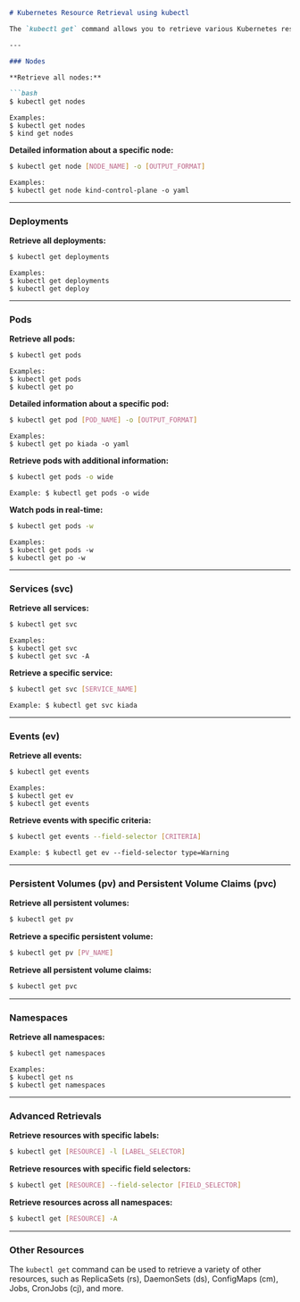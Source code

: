 ```markdown
# Kubernetes Resource Retrieval using kubectl

The `kubectl get` command allows you to retrieve various Kubernetes resources, such as nodes, deployments, pods, services, and more.

---

### Nodes

**Retrieve all nodes:**

```bash
$ kubectl get nodes
```

    Examples:
    $ kubectl get nodes
    $ kind get nodes

**Detailed information about a specific node:**

```bash
$ kubectl get node [NODE_NAME] -o [OUTPUT_FORMAT]
```

    Examples:
    $ kubectl get node kind-control-plane -o yaml

---

### Deployments

**Retrieve all deployments:**

```bash
$ kubectl get deployments
```

    Examples:
    $ kubectl get deployments
    $ kubectl get deploy

---

### Pods

**Retrieve all pods:**

```bash
$ kubectl get pods
```

    Examples:
    $ kubectl get pods
    $ kubectl get po

**Detailed information about a specific pod:**

```bash
$ kubectl get pod [POD_NAME] -o [OUTPUT_FORMAT]
```

    Examples:
    $ kubectl get po kiada -o yaml

**Retrieve pods with additional information:**

```bash
$ kubectl get pods -o wide
```

    Example: $ kubectl get pods -o wide

**Watch pods in real-time:**

```bash
$ kubectl get pods -w
```

    Examples:
    $ kubectl get pods -w
    $ kubectl get po -w

---

### Services (svc)

**Retrieve all services:**

```bash
$ kubectl get svc
```

    Examples:
    $ kubectl get svc
    $ kubectl get svc -A

**Retrieve a specific service:**

```bash
$ kubectl get svc [SERVICE_NAME]
```

    Example: $ kubectl get svc kiada

---

### Events (ev)

**Retrieve all events:**

```bash
$ kubectl get events
```

    Examples:
    $ kubectl get ev
    $ kubectl get events

**Retrieve events with specific criteria:**

```bash
$ kubectl get events --field-selector [CRITERIA]
```

    Example: $ kubectl get ev --field-selector type=Warning

---

### Persistent Volumes (pv) and Persistent Volume Claims (pvc)

**Retrieve all persistent volumes:**

```bash
$ kubectl get pv
```

**Retrieve a specific persistent volume:**

```bash
$ kubectl get pv [PV_NAME]
```

**Retrieve all persistent volume claims:**

```bash
$ kubectl get pvc
```

---

### Namespaces

**Retrieve all namespaces:**

```bash
$ kubectl get namespaces
```

    Examples:
    $ kubectl get ns
    $ kubectl get namespaces

---

### Advanced Retrievals

**Retrieve resources with specific labels:**

```bash
$ kubectl get [RESOURCE] -l [LABEL_SELECTOR]
```

**Retrieve resources with specific field selectors:**

```bash
$ kubectl get [RESOURCE] --field-selector [FIELD_SELECTOR]
```

**Retrieve resources across all namespaces:**

```bash
$ kubectl get [RESOURCE] -A
```

---

### Other Resources

The `kubectl get` command can be used to retrieve a variety of other resources, such as ReplicaSets (rs), DaemonSets (ds), ConfigMaps (cm), Jobs, CronJobs (cj), and more.
